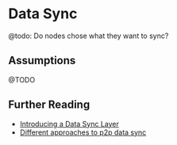 # Data Sync

@todo: Do nodes chose what they want to sync?

## Assumptions 

@TODO

## Further Reading
 - [Introducing a Data Sync Layer](https://discuss.status.im/t/introducing-a-data-sync-layer/864)
 - [Different approaches to p2p data sync](./p2p-data-sync-comparison.md)
